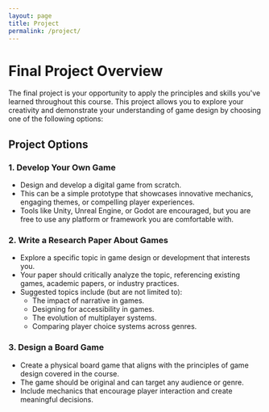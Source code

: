 ```yaml
---
layout: page
title: Project
permalink: /project/
---
```

# Final Project Overview

The final project is your opportunity to apply the principles and skills you've learned throughout this course. This project allows you to explore your creativity and demonstrate your understanding of game design by choosing one of the following options:

## **Project Options**

### 1. Develop Your Own Game
- Design and develop a digital game from scratch. 
- This can be a simple prototype that showcases innovative mechanics, engaging themes, or compelling player experiences.
- Tools like Unity, Unreal Engine, or Godot are encouraged, but you are free to use any platform or framework you are comfortable with.

### 2. Write a Research Paper About Games
- Explore a specific topic in game design or development that interests you. 
- Your paper should critically analyze the topic, referencing existing games, academic papers, or industry practices.
- Suggested topics include (but are not limited to):
  - The impact of narrative in games.
  - Designing for accessibility in games.
  - The evolution of multiplayer systems.
  - Comparing player choice systems across genres.

### 3. Design a Board Game
- Create a physical board game that aligns with the principles of game design covered in the course.
- The game should be original and can target any audience or genre.
- Include mechanics that encourage player interaction and create meaningful decisions.
